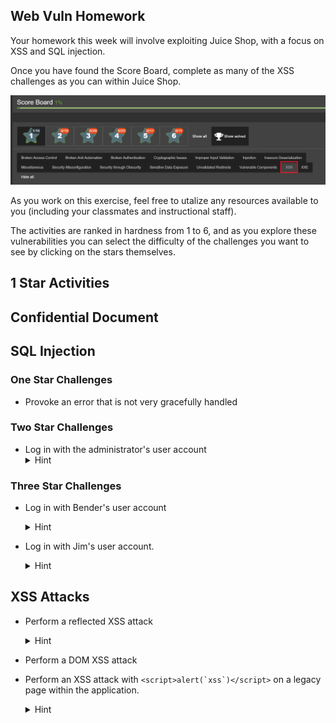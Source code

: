 ## Web Vuln Homework  

Your homework this week will involve exploiting Juice Shop, with a focus on XSS and SQL injection.

Once you have found the Score Board, complete as many of the XSS challenges as you can within Juice Shop. 

![](images/1.PNG)

As you work on this exercise, feel free to utalize any resources available to you (including your classmates and instructional staff).

The activities are ranked in hardness from 1 to 6, and as you explore these vulnerabilities you can select the difficulty of the challenges you want to see by clicking on the stars themselves. 

## 1 Star Activities

Confidential Document 
 - 


 ## SQL Injection
 
 ### One Star Challenges
 * Provoke an error that is not very gracefully handled
 
 ### Two Star Challenges
 * Log in with the administrator's user account
    <details>
       <summary>Hint</summary>
        If you can't find it, the e-mail is admin@juice-sh.op
     </details>
 
 ### Three Star Challenges
 * Log in with Bender's user account
    <details>
       <summary>Hint</summary>
        You need to log on as an administrator first. 
     </details>
 * Log in with Jim's user account. 
    <details>
       <summary>Hint</summary>
        There are two ways to do this. The more fun way involves dumping all the user credentials via SQL injection. A walkthrough for that is in hints/sqlinjection.md if you need an assist. 
        
     </details>

 ## XSS Attacks
 * Perform a reflected XSS attack
     <details>
       <summary>Hint</summary>
        Done from the track orders page
     </details>
 *  Perform a DOM XSS attack
 * Perform an XSS attack with ```<script>alert(`xss`)</script>``` on a legacy page within the application.

    <details>
       <summary>Hint</summary>
        When logged in as any user, done from the user's profile page. 
     </details>


